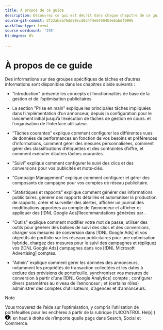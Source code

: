 ```yaml
---
title: À propos de ce guide
description: Découvrez ce qui est décrit dans chaque chapitre de ce guide.
source-git-commit: df22abea76dd89ccd034f4e64904b9e6abdf0995
workflow-type: tm+mt
source-wordcount: '295'
ht-degree: 0%

---
```


# À propos de ce guide

Des informations sur des groupes spécifiques de tâches et d’autres informations sont disponibles dans les chapitres d’aide suivants :

* &quot;Introduction&quot; présente les concepts et fonctionnalités de base de la gestion et de l’optimisation publicitaires.

* La section &quot;Prise en main&quot; explique les principales tâches impliquées dans l’implémentation d’un annonceur, depuis la configuration pour le lancement initial jusqu’à l’exécution de tâches de gestion en cours. et l’organisation de l’interface utilisateur.

* &quot;Tâches courantes&quot; explique comment configurer les différentes vues de données de performances en fonction de vos besoins et préférences d’informations, comment gérer des mesures personnalisées, comment gérer des classifications d’étiquettes et des contraintes d’offre, et comment exécuter d’autres tâches courantes.

* &quot;Suivi&quot; explique comment configurer le suivi des clics et des conversions pour vos publicités et mots-clés.

* &quot;Campaign Management&quot; explique comment configurer et gérer des composants de campagne pour vos comptes de réseau publicitaire.

* &quot;Statistiques et rapports&quot; explique comment générer des informations publicitaires, générer des rapports détaillés et automatiser la production de rapports, créer et surveiller des alertes, afficher un journal des modifications apportées au compte de l’annonceur et afficher et appliquer des [!DNL Google Ads]Recommandations générées par .

* &quot;Outils&quot; explique comment modifier votre mot de passe, utiliser des outils pour générer des balises de suivi des clics et des conversions, charger vos mesures de conversion dans [!DNL Google Ads] et vos objectifs de portfolio sur les réseaux publicitaires pour une optimisation hybride, chargez des mesures pour le suivi des campagnes et répliquez vos [!DNL Google Ads] campagnes dans vos [!DNL Microsoft Advertising]
comptes.

* &quot;Admin&quot; explique comment gérer les données des annonceurs, notamment les propriétés de transaction collectées et les dates à exclure des prévisions de portefeuille. synchroniser vos mesures de conversion à partir d’une [!DNL Google Analytics] compte ; configurer divers paramètres au niveau de l’annonceur ; et (certains rôles) administrer des comptes d’utilisateurs, d’agences et d’annonceurs.

>[!NOTE]
>
>Vous trouverez de l’aide sur l’optimisation, y compris l’utilisation de portefeuilles pour les enchères à partir de la rubrique [!UICONTROL Help] (![Menu Aide](/help/search-social-commerce/assets/help-main-menu.png "Menu Aide")) en haut à droite de n’importe quelle page dans Search, Social et Commerce.
